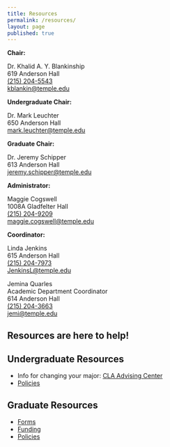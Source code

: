 ```yaml
---
title: Resources
permalink: /resources/
layout: page
published: true
---
```


**Chair:**

Dr. Khalid A. Y. Blankinship<br/>
619 Anderson Hall<br/>
[(215) 204-5543](tel:2152045543)<br/>
[kblankin@temple.edu](mailto:kblankin@temple.edu)<br/>

**Undergraduate Chair:**

Dr. Mark Leuchter<br/>
650 Anderson Hall<br/>
[mark.leuchter@temple.edu](mailto:mark.leuchter@temple.edu)<br/>

**Graduate Chair:**

Dr. Jeremy Schipper<br/>
613 Anderson Hall<br/>
[jeremy.schipper@temple.edu](mailto:jeremy.schipper@temple.edu)<br/>

**Administrator:**

Maggie Cogswell<br/>
1008A Gladfelter Hall<br/>
[(215) 204-9209](tel:2152049209)<br/>
[maggie.cogswell@temple.edu](maggie.cogswell@temple.edu)<br/>

**Coordinator:**

Linda Jenkins<br/>
615 Anderson Hall<br/>
[(215) 204-7973](tel:2152047973)<br/>
[JenkinsL@temple.edu](mailto:JenkinsL@temple.edu)<br/>

Jemina Quarles<br/>
Academic Department Coordinator<br/>
614 Anderson Hall<br/>
[(215) 204-3663](tel:2152043663)<br/>
[jemi@temple.edu](mailto:jemi@temple.edu)<br/>

## Resources are here to help!

## Undergraduate Resources

- Info for changing your major: [CLA Advising Center](http://www.cla.temple.edu/advising/)
- [Policies](http://bulletin.temple.edu/undergraduate/academic-policies/)

## Graduate Resources

- [Forms](http://www.temple.edu/grad/forms/index.htm)
- [Funding](http://www.temple.edu/grad/finances/index.htm)
- [Policies](http://www.temple.edu/grad/policies/index.htm)
